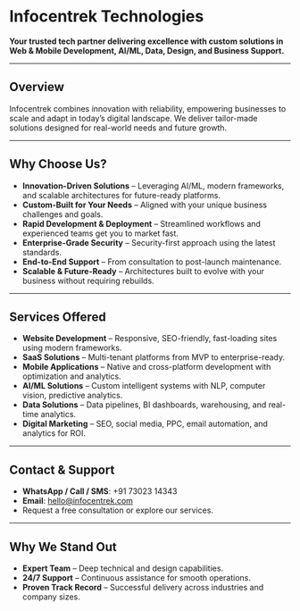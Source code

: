 # Infocentrek Technologies

**Your trusted tech partner delivering excellence with custom solutions in Web & Mobile Development, AI/ML, Data, Design, and Business Support.**

---

## Overview
Infocentrek combines innovation with reliability, empowering businesses to scale and adapt in today’s digital landscape. We deliver tailor-made solutions designed for real-world needs and future growth.

---

## Why Choose Us?
- **Innovation-Driven Solutions** – Leveraging AI/ML, modern frameworks, and scalable architectures for future-ready platforms.
- **Custom-Built for Your Needs** – Aligned with your unique business challenges and goals.
- **Rapid Development & Deployment** – Streamlined workflows and experienced teams get you to market fast.
- **Enterprise-Grade Security** – Security-first approach using the latest standards.
- **End-to-End Support** – From consultation to post-launch maintenance.
- **Scalable & Future-Ready** – Architectures built to evolve with your business without requiring rebuilds.

---

## Services Offered
- **Website Development** – Responsive, SEO-friendly, fast-loading sites using modern frameworks.
- **SaaS Solutions** – Multi-tenant platforms from MVP to enterprise-ready.
- **Mobile Applications** – Native and cross-platform development with optimization and analytics.
- **AI/ML Solutions** – Custom intelligent systems with NLP, computer vision, predictive analytics.
- **Data Solutions** – Data pipelines, BI dashboards, warehousing, and real-time analytics.
- **Digital Marketing** – SEO, social media, PPC, email automation, and analytics for ROI.

---

## Contact & Support
- **WhatsApp / Call / SMS**: +91 73023 14343  
- **Email**: hello@infocentrek.com  
- Request a free consultation or explore our services.

---

## Why We Stand Out
- **Expert Team** – Deep technical and design capabilities.
- **24/7 Support** – Continuous assistance for smooth operations.
- **Proven Track Record** – Successful delivery across industries and company sizes.
